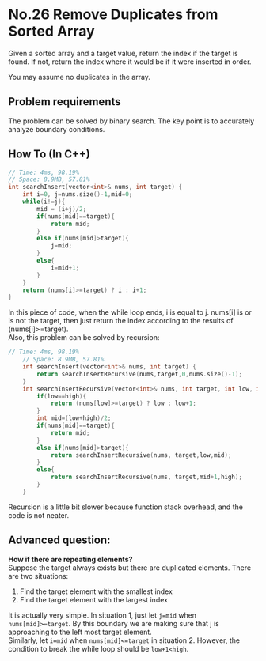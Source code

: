No.26 Remove Duplicates from Sorted Array
=========
Given a sorted array and a target value, return the index if the target is found. If not, return the index where it would be if it were inserted in order.

You may assume no duplicates in the array.

## Problem requirements
  
The problem can be solved by binary search. The key point is to accurately analyze boundary conditions.

## How To (In C++)
  
```C++
// Time: 4ms, 98.19%
// Space: 8.9MB, 57.81%
int searchInsert(vector<int>& nums, int target) {
    int i=0, j=nums.size()-1,mid=0;
    while(i!=j){
        mid = (i+j)/2;
        if(nums[mid]==target){
            return mid;
        }
        else if(nums[mid]>target){
            j=mid;
        }
        else{
            i=mid+1;
        }
    }
    return (nums[i]>=target) ? i : i+1;
}
```
In this piece of code, when the while loop ends, i is equal to j. nums[i] is or is not the target, then just return 
the index according to the results of (nums[i]>=target).  
Also, this problem can be solved by recursion:
```C++
// Time: 4ms, 98.19%
    // Space: 8.9MB, 57.81%
    int searchInsert(vector<int>& nums, int target) {
        return searchInsertRecursive(nums,target,0,nums.size()-1);       
    }
    int searchInsertRecursive(vector<int>& nums, int target, int low, int high){
        if(low==high){
            return (nums[low]>=target) ? low : low+1;
        }
        int mid=(low+high)/2;
        if(nums[mid]==target){
            return mid;
        }
        else if(nums[mid]>target){
            return searchInsertRecursive(nums, target,low,mid);
        }
        else{
            return searchInsertRecursive(nums, target,mid+1,high);
        }
    }
```  
Recursion is a little bit slower because function stack overhead, and the code is not neater.

## Advanced question:
**How if there are repeating elements?**  
Suppose the target always exists but there are duplicated elements. There are two situations:  
1. Find the target element with the smallest index  
2. Find the target element with the largest index  
  
It is actually very simple. In situation 1, just let `j=mid` when `nums[mid]>=target`. By this boundary we are making sure
that j is approaching to the left most target element.  
Similarly, let `i=mid` when `nums[mid]<=target` in situation 2. However, the condition to break the while loop should be 
`low+1<high`.

